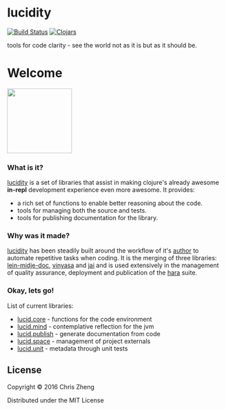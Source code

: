 # lucidity

[![Build Status](https://travis-ci.org/zcaudate/lucidity.png?branch=master)](https://travis-ci.org/tahto/lucidity)
[![Clojars](https://img.shields.io/clojars/v/zcaudate/lucid.svg)](https://clojars.org/zcaudate/lucid)

tools for code clarity - see the world not as it is but as it should be.

# Welcome

<img src="http://docs.caudate.me/lucidity/img/logo.png" width="150"></img>

### What is it?

[lucidity](https://github.com/zcaudate/lucidity) is a set of libraries that assist in making clojure's already awesome **in-repl** development experience even more awesome. It provides:

- a rich set of functions to enable better reasoning about the code.
- tools for managing both the source and tests.
- tools for publishing documentation for the library.

### Why was it made?

[lucidity](https://github.com/zcaudate/lucidity) has been steadily built around the workflow of it's [author](https://github.com/zcaudate) to automate repetitive tasks when coding. It is the merging of three libraries: [lein-midje-doc](https://github.com/zcaudate/lein-midje-doc), [vinyasa](https://github.com/zcaudate/lucidity/tree/vinyasa) and [jai](https://github.com/zcaudate/jai) and is used extensively in the management of quality assurance, deployment and publication of the [hara](https://github.com/zcaudate/hara) suite.

### Okay, lets go!

List of current libraries:

- [lucid.core](http://docs.caudate.me/lucidity/lucid-core.html) - functions for the code environment
- [lucid.mind](http://docs.caudate.me/lucidity/lucid-mind.html) - contemplative reflection for the jvm
- [lucid.publish](http://docs.caudate.me/lucidity/lucid-publish.html) - generate documentation from code
- [lucid.space](http://docs.caudate.me/lucidity/lucid-space.html) - management of project externals
- [lucid.unit](http://docs.caudate.me/lucidity/lucid-unit.html) - metadata through unit tests

## License

Copyright © 2016 Chris Zheng

Distributed under the MIT License
